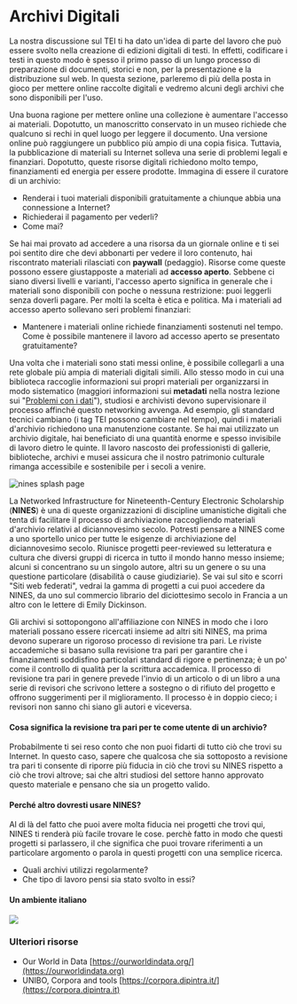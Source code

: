 # Archivi Digitali

La nostra discussione sul TEI ti ha dato un'idea di parte del lavoro che può essere svolto nella creazione di edizioni digitali di testi. In effetti, codificare i testi in questo modo è spesso il primo passo di un lungo processo di preparazione di documenti, storici e non, per la presentazione e la distribuzione sul web. In questa sezione, parleremo di più della posta in gioco per mettere online raccolte digitali  e vedremo alcuni degli archivi che sono disponibili per l'uso.

Una buona ragione per mettere online una collezione è aumentare l'accesso ai materiali. Dopotutto, un manoscritto conservato in un museo richiede che qualcuno si rechi in quel luogo per leggere il documento. Una versione online può raggiungere un pubblico più ampio di una copia fisica. Tuttavia, la pubblicazione di materiali su Internet solleva una serie di problemi legali e finanziari. Dopotutto, queste risorse digitali richiedono molto tempo, finanziamenti ed energia per essere prodotte. Immagina di essere il curatore di un archivio:

* Renderai i tuoi materiali disponibili gratuitamente a chiunque abbia una connessione a Internet?&#x20;
* Richiederai il pagamento per vederli?&#x20;
* Come mai?

Se hai mai provato ad accedere a una risorsa da un giornale online e ti sei poi sentito dire che devi abbonarti per vedere il loro contenuto, hai riscontrato materiali rilasciati con **paywall** (pedaggio). Risorse come queste possono essere giustapposte a materiali ad **accesso aperto**. Sebbene ci siano diversi livelli e varianti, l'accesso aperto significa in generale che i materiali sono disponibili con poche o nessuna restrizione: puoi leggerli senza doverli pagare. Per molti la scelta è etica e politica. Ma i materiali ad accesso aperto sollevano seri problemi finanziari:

* Mantenere i materiali online richiede finanziamenti sostenuti nel tempo. Come è possibile mantenere il lavoro ad accesso aperto se presentato gratuitamente?

Una volta che i materiali sono stati messi online, è possibile collegarli a una rete globale più ampia di materiali digitali simili. Allo stesso modo in cui una biblioteca raccoglie informazioni sui propri materiali per organizzarsi in modo sistematico (maggiori informazioni sui **metadati** nella nostra lezione sui "[Problemi con i dati](../data-cleaning/problems-with-data/)"), studiosi e archivisti devono supervisionare il processo affinché questo networking avvenga. Ad esempio, gli standard tecnici cambiano (i tag TEI possono cambiare nel tempo), quindi i materiali d'archivio richiedono una manutenzione costante. Se hai mai utilizzato un archivio digitale, hai beneficiato di una quantità enorme e spesso invisibile di lavoro dietro le quinte. Il lavoro nascosto dei professionisti di gallerie, biblioteche, archivi e musei  assicura che il nostro patrimonio culturale rimanga accessibile e sostenibile per i secoli a venire.

![nines splash page](../assets/archives/nines-splash.jpg)

La Networked Infrastructure for Nineteenth-Century Electronic Scholarship (**NINES**) è una di queste organizzazioni di discipline umanistiche digitali che tenta di facilitare il processo di archiviazione raccogliendo materiali d'archivio relativi al diciannovesimo secolo. Potresti pensare a NINES come a uno sportello unico per tutte le esigenze di archiviazione del diciannovesimo secolo. Riunisce progetti peer-reviewed su letteratura e cultura che diversi gruppi di ricerca in tutto il mondo hanno messo insieme; alcuni si concentrano su un singolo autore, altri su un genere o su una questione particolare (disabilità o cause giudiziarie). Se vai sul sito e scorri "Siti web federati", vedrai la gamma di progetti a cui puoi accedere da NINES, da uno sul commercio librario del diciottesimo secolo in Francia a un altro con le lettere di Emily Dickinson.&#x20;

Gli archivi si sottopongono all'affiliazione con NINES in modo che i loro materiali possano essere ricercati insieme ad altri siti NINES, ma prima devono superare un rigoroso processo di revisione tra pari. Le riviste accademiche si basano sulla revisione tra pari per garantire che i finanziamenti soddisfino particolari standard di rigore e pertinenza; è un po' come il controllo di qualità per la scrittura accademica. Il processo di revisione tra pari in genere prevede l'invio di un articolo o di un libro a una serie di revisori che scrivono lettere a sostegno o di rifiuto del progetto e offrono suggerimenti per il miglioramento. Il processo è in doppio cieco; i revisori non sanno chi siano gli autori e viceversa.&#x20;

#### Cosa significa la revisione tra pari per te come utente di un archivio?&#x20;

Probabilmente ti sei reso conto che non puoi fidarti di tutto ciò che trovi su Internet. In questo caso, sapere che qualcosa che sia sottoposto a revisione tra pari ti consente di riporre più fiducia in ciò che trovi su NINES rispetto a ciò che trovi altrove; sai che altri studiosi del settore hanno approvato questo materiale e pensano che sia un progetto valido.

#### Perché altro dovresti usare NINES?

Al di là del fatto che puoi avere molta fiducia nei progetti che trovi qui, NINES ti renderà più facile trovare le cose. perchè fatto in modo che questi progetti  si parlassero,  il che significa che puoi trovare riferimenti a un particolare argomento o parola in questi progetti con una semplice ricerca.

* Quali archivi utilizzi regolarmente?
* Che tipo di lavoro pensi sia stato svolto in essi?

#### Un ambiente italiano

![](../.gitbook/assets/screenshot-biblio.sns.it-2022.03.21-20\_47\_24.png)

### Ulteriori risorse

* Our World in Data [https://ourworldindata.org/](https://ourworldindata.org)
* UNIBO, Corpora and tools [https://corpora.dipintra.it/](https://corpora.dipintra.it)
